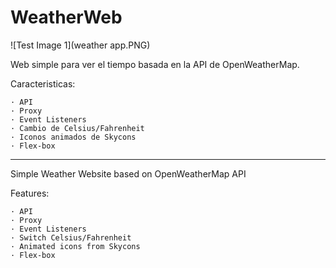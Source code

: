 # WeatherWeb
![Test Image 1](weather app.PNG)

Web simple para ver el tiempo basada en la API de OpenWeatherMap.

Caracteristicas:

    · API
    · Proxy
    · Event Listeners
    · Cambio de Celsius/Fahrenheit
    · Iconos animados de Skycons
    · Flex-box

--------------------------------------------------------------------

Simple Weather Website based on OpenWeatherMap API

Features:

    · API
    · Proxy
    · Event Listeners
    · Switch Celsius/Fahrenheit
    · Animated icons from Skycons
    · Flex-box
